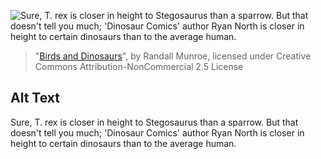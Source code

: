 ![Sure, T. rex is closer in height to Stegosaurus than a sparrow. But that doesn't tell you much; 'Dinosaur Comics' author Ryan North is closer in height to certain dinosaurs than to the average human.](https://imgs.xkcd.com/comics/birds_and_dinosaurs.png)
> "[Birds and Dinosaurs](https://xkcd.com/1211/)", by Randall Munroe, licensed under Creative Commons Attribution-NonCommercial 2.5 License

## Alt Text
Sure, T. rex is closer in height to Stegosaurus than a sparrow. But that doesn't tell you much; 'Dinosaur Comics' author Ryan North is closer in height to certain dinosaurs than to the average human.
